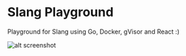 # Slang Playground

Playground for Slang using Go, Docker, gVisor and React :)

![alt screenshot](https://i.imgur.com/vdxELPI.png)